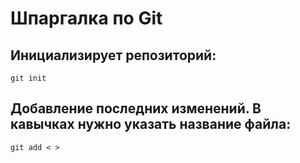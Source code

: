 # Шпаргалка по Git

## Инициализирует репозиторий: 
```
git init
```

## Добавление последних изменений. В кавычках нужно указать название файла: 
```
git add < >
```
